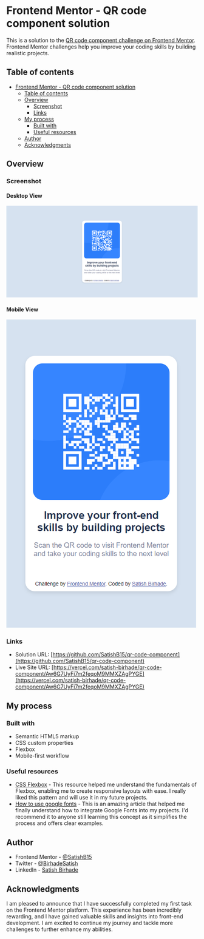 # Frontend Mentor - QR code component solution

This is a solution to the [QR code component challenge on Frontend Mentor](https://www.frontendmentor.io/challenges/qr-code-component-iux_sIO_H). Frontend Mentor challenges help you improve your coding skills by building realistic projects. 

## Table of contents

- [Frontend Mentor - QR code component solution](#frontend-mentor---qr-code-component-solution)
  - [Table of contents](#table-of-contents)
  - [Overview](#overview)
    - [Screenshot](#screenshot)
    - [Links](#links)
  - [My process](#my-process)
    - [Built with](#built-with)
    - [Useful resources](#useful-resources)
  - [Author](#author)
  - [Acknowledgments](#acknowledgments)

## Overview

### Screenshot

#### Desktop View
![](./screenshot-desktop.png)

#### Mobile View
![](./screenshot-mobile.png)

### Links

- Solution URL: [https://github.com/SatishB15/qr-code-component](https://github.com/SatishB15/qr-code-component)
- Live Site URL: [https://vercel.com/satish-birhade/qr-code-component/Aw6G7UyFi7m2feqoM9MMXZAgPYGE](https://vercel.com/satish-birhade/qr-code-component/Aw6G7UyFi7m2feqoM9MMXZAgPYGE)

## My process

### Built with

- Semantic HTML5 markup
- CSS custom properties
- Flexbox
- Mobile-first workflow

### Useful resources

- [CSS Flexbox](https://developer.mozilla.org/en-US/docs/Learn/CSS/CSS_layout/Flexbox) - This resource helped me understand the fundamentals of Flexbox, enabling me to create responsive layouts with ease. I really liked this pattern and will use it in my future projects.
- [How to use google fonts](https://www.w3schools.com/css/css_font_google.asp) - This is an amazing article that helped me finally understand how to integrate Google Fonts into my projects. I'd recommend it to anyone still learning this concept as it simplifies the process and offers clear examples.

## Author

- Frontend Mentor - [@SatishB15](https://www.frontendmentor.io/profile/SatishB15)
- Twitter - [@BirhadeSatish](https://x.com/BirhadeSatish)
- LinkedIn - [Satish Birhade](www.linkedin.com/in/satish-birhade)


## Acknowledgments

I am pleased to announce that I have successfully completed my first task on the Frontend Mentor platform. This experience has been incredibly rewarding, and I have gained valuable skills and insights into front-end development. I am excited to continue my journey and tackle more challenges to further enhance my abilities.
